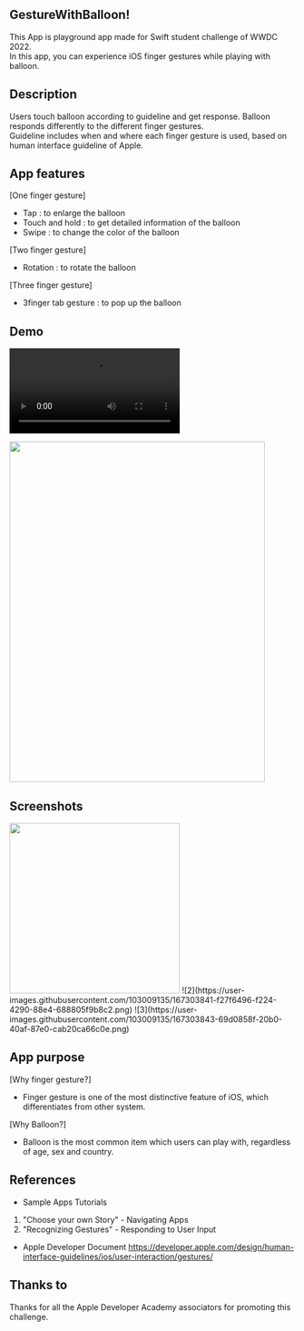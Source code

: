 ## GestureWithBalloon!

This App is playground app made for Swift student challenge of WWDC 2022.   
In this app, you can experience iOS finger gestures while playing with balloon.

## Description
Users touch balloon according to guideline and get response.
Balloon responds differently to the different finger gestures.    
Guideline includes when and where each finger gesture is used, based on human interface guideline of Apple.

## App features
[One finger gesture]
- Tap : to enlarge the balloon
- Touch and hold : to get detailed information of the balloon
- Swipe : to change the color of the balloon

[Two finger gesture]
- Rotation : to rotate the balloon

[Three finger gesture]
- 3finger tab gesture : to pop up the balloon

## Demo
![Demo](https://user-images.githubusercontent.com/103009135/167303831-9beb5c36-59c3-405e-814e-5104c1ff9719.mov)


<img src = "https://user-images.githubusercontent.com/103009135/167303838-41ccea86-0011-4ccf-829e-3a5d421350da.png" width="450" height="600">

## Screenshots
<img src = "https://user-images.githubusercontent.com/103009135/167303838-41ccea86-0011-4ccf-829e-3a5d421350da.png" width="300" height="300">
![2](https://user-images.githubusercontent.com/103009135/167303841-f27f6496-f224-4290-88e4-688805f9b8c2.png)
![3](https://user-images.githubusercontent.com/103009135/167303843-69d0858f-20b0-40af-87e0-cab20ca66c0e.png)

## App purpose
[Why finger gesture?]
- Finger gesture is one of the most distinctive feature of iOS, which differentiates from other system.

[Why Balloon?]
- Balloon is the most common item which users can play with, regardless of age, sex and country.

## References

- Sample Apps Tutorials
1. "Choose your own Story" - Navigating Apps
2. "Recognizing Gestures" - Responding to User Input

- Apple Developer Document 
https://developer.apple.com/design/human-interface-guidelines/ios/user-interaction/gestures/ 


## Thanks to
Thanks for all the Apple Developer Academy associators for promoting this challenge. 
